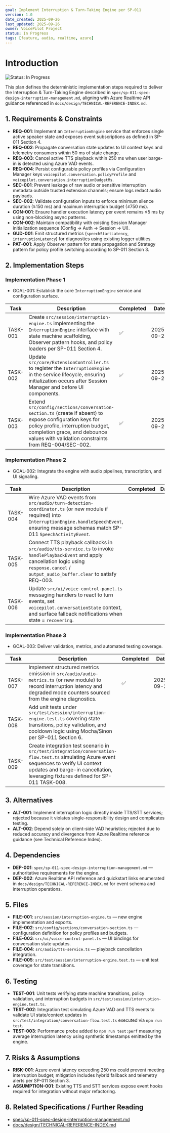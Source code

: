 ```yaml
---
goal: Implement Interruption & Turn-Taking Engine per SP-011
version: 1.0
date_created: 2025-09-26
last_updated: 2025-09-26
owner: VoicePilot Project
status: In Progress
tags: [feature, audio, realtime, azure]
---
```


# Introduction

![Status: In Progress](https://img.shields.io/badge/status-In%20Progress-yellow)

This plan defines the deterministic implementation steps required to deliver the Interruption & Turn-Taking Engine described in `spec/sp-011-spec-design-interruption-management.md`, aligning with Azure Realtime API guidance referenced in `docs/design/TECHNICAL-REFERENCE-INDEX.md`.

## 1. Requirements & Constraints

- **REQ-001**: Implement an `InterruptionEngine` service that enforces single active speaker state and exposes event subscriptions as defined in SP-011 Section 4.
- **REQ-002**: Propagate conversation state updates to UI context keys and telemetry consumers within 50 ms of state change.
- **REQ-003**: Cancel active TTS playback within 250 ms when user barge-in is detected using Azure VAD events.
- **REQ-004**: Persist configurable policy profiles via Configuration Manager keys `voicepilot.conversation.policyProfile` and `voicepilot.conversation.interruptionBudgetMs`.
- **SEC-001**: Prevent leakage of raw audio or sensitive interruption metadata outside trusted extension channels; ensure logs redact audio payloads.
- **SEC-002**: Validate configuration inputs to enforce minimum silence duration (≥150 ms) and maximum interruption budget (≤750 ms).
- **CON-001**: Ensure handler execution latency per event remains ≤5 ms by using non-blocking async patterns.
- **CON-002**: Maintain compatibility with existing Session Manager initialization sequence (Config → Auth → Session → UI).
- **GUD-001**: Emit structured metrics (`speechStartLatency`, `interruptionLatency`) for diagnostics using existing logger utilities.
- **PAT-001**: Apply Observer pattern for state propagation and Strategy pattern for policy profile switching according to SP-011 Section 3.

## 2. Implementation Steps

### Implementation Phase 1

- GOAL-001: Establish the core `InterruptionEngine` service and configuration surface.

| Task | Description | Completed | Date |
|------|-------------|-----------|------|
| TASK-001 | Create `src/session/interruption-engine.ts` implementing the `InterruptionEngine` interface with state machine scaffolding, Observer pattern hooks, and policy loaders per SP-011 Section 4. | ✅ | 2025-09-26 |
| TASK-002 | Update `src/core/ExtensionController.ts` to register the `InterruptionEngine` in the service lifecycle, ensuring initialization occurs after Session Manager and before UI components. | ✅ | 2025-09-26 |
| TASK-003 | Extend `src/config/sections/conversation-section.ts` (create if absent) to expose configuration keys for policy profile, interruption budget, completion grace, and debounce values with validation constraints from REQ-004/SEC-002. | ✅ | 2025-09-26 |

### Implementation Phase 2

- GOAL-002: Integrate the engine with audio pipelines, transcription, and UI signaling.

| Task | Description | Completed | Date |
|------|-------------|-----------|------|
| TASK-004 | Wire Azure VAD events from `src/audio/turn-detection-coordinator.ts` (or new module if required) into `InterruptionEngine.handleSpeechEvent`, ensuring message schemas match SP-011 `SpeechActivityEvent`. |  |  |
| TASK-005 | Connect TTS playback callbacks in `src/audio/tts-service.ts` to invoke `handlePlaybackEvent` and apply cancellation logic using `response.cancel` / `output_audio_buffer.clear` to satisfy REQ-003. |  |  |
| TASK-006 | Update `src/ui/voice-control-panel.ts` messaging handlers to react to turn events, set `voicepilot.conversationState` context, and surface fallback notifications when state = `recovering`. |  |  |

### Implementation Phase 3

- GOAL-003: Deliver validation, metrics, and automated testing coverage.

| Task | Description | Completed | Date |
|------|-------------|-----------|------|
| TASK-007 | Implement structured metrics emission in `src/audio/audio-metrics.ts` (or new module) to record interruption latency and degraded mode counters sourced from the engine diagnostics. | ✅ | 2025-09-26 |
| TASK-008 | Add unit tests under `src/test/session/interruption-engine.test.ts` covering state transitions, policy validation, and cooldown logic using Mocha/Sinon per SP-011 Section 6. |  |  |
| TASK-009 | Create integration test scenario in `src/test/integration/conversation-flow.test.ts` simulating Azure event sequences to verify UI context updates and barge-in cancellation, leveraging fixtures defined for SP-011 TASK-008. |  |  |

## 3. Alternatives

- **ALT-001**: Implement interruption logic directly inside TTS/STT services; rejected because it violates single-responsibility design and complicates testing.
- **ALT-002**: Depend solely on client-side VAD heuristics; rejected due to reduced accuracy and divergence from Azure Realtime reference guidance (see Technical Reference Index).

## 4. Dependencies

- **DEP-001**: `spec/sp-011-spec-design-interruption-management.md` — authoritative requirements for the engine.
- **DEP-002**: Azure Realtime API reference and quickstart links enumerated in `docs/design/TECHNICAL-REFERENCE-INDEX.md` for event schema and interruption operations.

## 5. Files

- **FILE-001**: `src/session/interruption-engine.ts` — new engine implementation and exports.
- **FILE-002**: `src/config/sections/conversation-section.ts` — configuration definition for policy profiles and budgets.
- **FILE-003**: `src/ui/voice-control-panel.ts` — UI bindings for conversation state updates.
- **FILE-004**: `src/audio/tts-service.ts` — playback cancellation integration.
- **FILE-005**: `src/test/session/interruption-engine.test.ts` — unit test coverage for state transitions.

## 6. Testing

- **TEST-001**: Unit tests verifying state machine transitions, policy validation, and interruption budgets in `src/test/session/interruption-engine.test.ts`.
- **TEST-002**: Integration test simulating Azure VAD and TTS events to validate UI state/context updates in `src/test/integration/conversation-flow.test.ts` executed via `npm run test`.
- **TEST-003**: Performance probe added to `npm run test:perf` measuring average interruption latency using synthetic timestamps emitted by the engine.

## 7. Risks & Assumptions

- **RISK-001**: Azure event latency exceeding 250 ms could prevent meeting interruption budget; mitigation includes hybrid fallback and telemetry alerts per SP-011 Section 3.
- **ASSUMPTION-001**: Existing TTS and STT services expose event hooks required for integration without major refactoring.

## 8. Related Specifications / Further Reading

- [spec/sp-011-spec-design-interruption-management.md](../spec/sp-011-spec-design-interruption-management.md)
- [docs/design/TECHNICAL-REFERENCE-INDEX.md](../docs/design/TECHNICAL-REFERENCE-INDEX.md)
